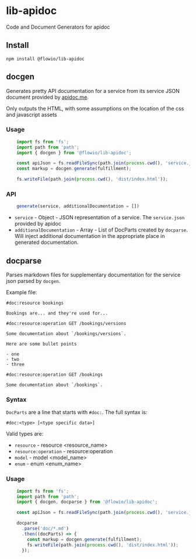# lib-apidoc
Code and Document Generators for apidoc

## Install

    npm install @flowio/lib-apidoc

## docgen

Generates pretty API documentation for a service from its service JSON document
provided by [apidoc.me](http://www.apidoc.me).

Only outputs the HTML, with some assumptions on the location of the css and
javascript assets

### Usage
```JavaScript
    import fs from 'fs';
    import path from 'path';
    import { docgen } from '@flowio/lib-apidoc';

    const apiJson = fs.readFileSync(path.join(process.cwd(), 'service.json'));
    const markup = docgen.generate(fulfillment);

    fs.writeFile(path.join(process.cwd(), 'dist/index.html'));
```
### API
```JavaScript
    generate(service, additionalDocumentation = [])
```
- `service` - Object - JSON representation of a service. The `service.json`
provided by apidoc
- `additionalDocumentation` - Array - List of DocParts created by `docparse`.
Will inject additional documentation in the appropriate place in generated
documentation.


## docparse

Parses markdown files for supplementary documentation for the service json parsed by
`docgen`.

Example file:

    #doc:resource bookings

    Bookings are... and they're used for...

    #doc:resource:operation GET /bookings/versions

    Some documentation about `/bookings/versions`.

    Here are some bullet points

    - one
    - two
    - three

    #doc:resource:operation GET /bookings

    Some documentation about `/bookings`.

### Syntax

`DocParts` are a line that starts with `#doc:`. The full syntax is:

    #doc:<type> [<type specific data>]

Valid types are:

- `resource` - resource <resource_name>
- `resource:operation` - resource:operation <method> <path>
- `model` - model <model_name>
- `enum` - enum <enum_name>

### Usage
```JavaScript
    import fs from 'fs';
    import path from 'path';
    import { docgen, docparse } from '@flowio/lib-apidoc';

    const apiJson = fs.readFileSync(path.join(process.cwd(), 'service.json'));

    docparse
      .parse('doc/*.md')
      .then((docParts) => {
        const markup = docgen.generate(fulfillment);
        fs.writeFile(path.join(process.cwd(), 'dist/index.html'));
      });
```

